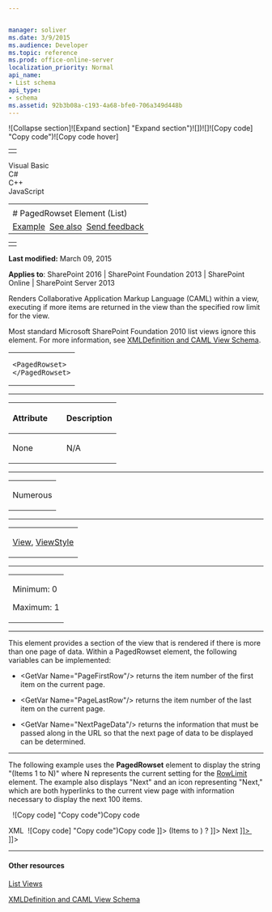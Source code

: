 ```yaml
---


manager: soliver
ms.date: 3/9/2015
ms.audience: Developer
ms.topic: reference
ms.prod: office-online-server
localization_priority: Normal
api_name:
- List schema
api_type:
- schema
ms.assetid: 92b3b08a-c193-4a68-bfe0-706a349d448b
---
```


![Collapse
section]![Expand
section] "Expand section")![]()![])![]![]()![Copy
code] "Copy code")![Copy code
hover]
<table>
<tbody>
<tr class="odd">
<td align="left"></td>
</tr>
</tbody>
</table>

Visual Basic  
C\#  
C++  
JavaScript  

<table>
<tbody>
<tr class="odd">
<td align="left"><span id="runningHeaderText"></span></td>
</tr>
<tr class="even">
<td align="left"># PagedRowset Element (List)</td>
</tr>
<tr class="odd">
<td align="left"><a href="#exampleToggle">Example</a>  <a href="#seeAlsoToggle">See also</a>  <span id="headfeedbackarea" class="feedbackhead"><a href="javascript:SubmitFeedback(&#39;docthis@Microsoft.com&#39;,&#39;&#39;,&#39;&#39;,&#39;&#39;,&#39;1.0.18082.1225&#39;,&#39;%0\dThank%20you%20for%20your%20feedback.%20The%20developer%20writing%20teams%20use%20your%20feedback%20to%20improve%20documentation.%20While%20we%20are%20reviewing%20your%20feedback,%20we%20may%20send%20you%20e-mail%20to%20ask%20for%20clarification%20or%20feedback%20on%20a%20solution.%20We%20do%20not%20use%20your%20e-mail%20address%20for%20any%20other%20purpose%20and%20we%20delete%20it%20after%20we%20finish%20our%20review.%0\AFor%20further%20information%20about%20the%20privacy%20policies%20of%20Microsoft,%20please%20see%20http://privacy.microsoft.com/en-us/default.aspx.%0\A%0\d&#39;,&#39;Customer%20feedback&#39;);">Send feedback</a></span></td>
</tr>
</tbody>
</table>

<table>
<colgroup>
<col width="100%" />
</colgroup>
<tbody>
<tr class="odd">
<td align="left"></td>
</tr>
</tbody>
</table>

**Last modified:** March 09, 2015

**Applies to**: SharePoint 2016 | SharePoint Foundation 2013 |
SharePoint Online | SharePoint Server 2013

Renders Collaborative Application Markup Language (CAML) within a view,
executing if more items are returned in the view than the specified row
limit for the view.

Most standard Microsoft SharePoint Foundation 2010 list views ignore
this element. For more information, see [XMLDefinition and CAML View
Schema](http://msdn.microsoft.com/library/1845d203-4699-4b0e-a182-2d9998439922(Office.15).aspx).

<span codelanguage="other"></span>
<table>
<colgroup>
<col width="100%" />
</colgroup>
<tbody>
<tr class="odd">
<td align="left"><pre><code>&lt;PagedRowset&gt;
&lt;/PagedRowset&gt;</code></pre></td>
</tr>
</tbody>
</table>


-----------------------------------------------------------------------------------------------------------------------------------------------------------------------------------------------

<table>
<colgroup>
<col width="50%" />
<col width="50%" />
</colgroup>
<thead>
<tr class="header">
<th align="left"><p>Attribute</p></th>
<th align="left"><p>Description</p></th>
</tr>
</thead>
<tbody>
<tr class="odd">
<td align="left"><p>None</p></td>
<td align="left"><p>N/A</p></td>
</tr>
</tbody>
</table>


---------------------------------------------------------------------------------------------------------------------------------------------------------------------------------------------------

<table>
<colgroup>
<col width="100%" />
</colgroup>
<tbody>
<tr class="odd">
<td align="left"><p>Numerous</p></td>
</tr>
</tbody>
</table>


----------------------------------------------------------------------------------------------------------------------------------------------------------------------------------------------------

<table>
<colgroup>
<col width="100%" />
</colgroup>
<tbody>
<tr class="odd">
<td align="left"><p><a href="view-element-list.md">View</a>, <a href="viewstyle-element-list.md">ViewStyle</a></p></td>
</tr>
</tbody>
</table>


------------------------------------------------------------------------------------------------------------------------------------------------------------------------------------------------

<table>
<colgroup>
<col width="100%" />
</colgroup>
<tbody>
<tr class="odd">
<td align="left"><p>Minimum: 0</p>
<p>Maximum: 1</p></td>
</tr>
</tbody>
</table>


----------------------------------------------------------------------------------------------------------------------------------------------------------------------------------------------------------------------------

This element provides a section of the view that is rendered if there is
more than one page of data. Within a <span
class="keyword">PagedRowset</span> element, the following variables can
be implemented:

-   <span class="code">\<GetVar Name="PageFirstRow"/\></span> returns
    the item number of the first item on the current page.

-   <span class="code">\<GetVar Name="PageLastRow"/\></span> returns the
    item number of the last item on the current page.

-   <span class="code">\<GetVar Name="NextPageData"/\></span> returns
    the information that must be passed along in the URL so that the
    next page of data to be displayed can be determined.


------------------------------------------------------------------------------------------------------------------------------------------------------------------------------------------

The following example uses the **PagedRowset**
element to display the string "(Items 1 to <span
class="placeholder">N</span>)" where <span class="placeholder">N</span>
represents the current setting for the
[RowLimit](rowlimit-element-list.md) element. The
example also displays "Next" and an icon representing "Next," which are
both hyperlinks to the current view page with information necessary to
display the next 100 items.

<span codelanguage="other"></span>
 
<span class="copyCode" onclick="CopyCode(this)"
onkeypress="CopyCode_CheckKey(this, event)"
onmouseover="ChangeCopyCodeIcon(this)"
onmouseout="ChangeCopyCodeIcon(this)" tabindex="0">![Copy
code] "Copy code")Copy code</span>

<span codelanguage="xmlLang"></span>
XML 
<span class="copyCode" onclick="CopyCode(this)"
onkeypress="CopyCode_CheckKey(this, event)"
onmouseover="ChangeCopyCodeIcon(this)"
onmouseout="ChangeCopyCodeIcon(this)" tabindex="0">![Copy
code] "Copy code")Copy code</span>
    <PagedRowset>
       <HTML><![CDATA[ <TABLE width="100%" border=0><TR><TD align=right 
          Class="ms-vb"> ]]></HTML>
       <HTML>(Items</HTML>
       <HTML><![CDATA[ &nbsp; ]]></HTML>
       <GetVar Name="PageFirstRow" HTMLEncode="TRUE" />
       <HTML><![CDATA[ &nbsp; ]]></HTML>
       <HTML>to</HTML>
       <HTML><![CDATA[ &nbsp; ]]></HTML>
       <GetVar Name="PageLastRow" HTMLEncode="TRUE" />
       <HTML>)</HTML>
       <HTML><![CDATA[ &nbsp;<A HREF="javascript:" 
          OnClick='javascript:SubmitFormPost(" ]]></HTML>
       <ScriptQuote NotAddingQuote="TRUE">
          <PageUrl />
          <HTML>?</HTML>
          <GetVar Name="NextPageData" />
       </ScriptQuote>
       <HTML><![CDATA[ ");javascript:return false;'> ]]></HTML>
       <HTML>Next</HTML>
       <HTML><![CDATA[ </A> <A HREF="javascript:" 
          OnClick='javascript:SubmitFormPost(" ]]></HTML>
       <ScriptQuote NotAddingQuote="TRUE">
          <PageUrl />
          <HTML>?</HTML>
          <GetVar Name="NextPageData" />
       </ScriptQuote>
       <HTML><![CDATA[ ");javascript:return false;'> ]]></HTML>
       <HTML><![CDATA[ <img src=" ]]></HTML>
       <ImagesPath />
       <HTML><![CDATA[ /next.gif" border=0></A>&nbsp;
          </TD></TR></TABLE> ]]></HTML>
    </PagedRowset>


-------------------------------------------------------------------------------------------------------------------------------------------------------------------------------------------

#### Other resources

[List
Views](http://msdn.microsoft.com/library/43e6ba7e-eddb-418a-a570-c0815016fc17(Office.15).aspx)

[XMLDefinition and CAML View
Schema](http://msdn.microsoft.com/library/1845d203-4699-4b0e-a182-2d9998439922(Office.15).aspx)








